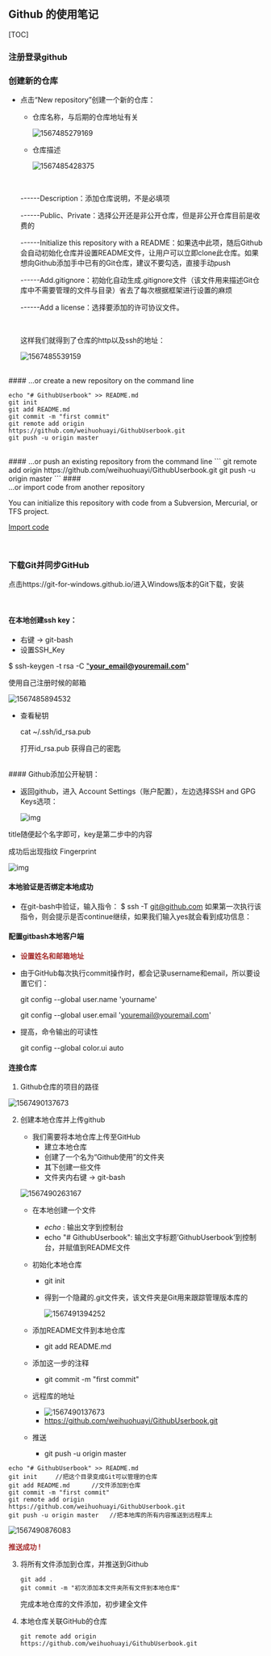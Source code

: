

## Github 的使用笔记

[TOC]

### 注册登录github

### 创建新的仓库

* 点击“New repository”创建一个新的仓库：

  * 仓库名称，与后期的仓库地址有关

    ![1567485279169](./Github使用/1567485279169.png)

    

  * 仓库描述

    ![1567485428375](Github使用/1567485428375.png)

  <br>
  
  ------Description：添加仓库说明，不是必填项
  
  ------Public、Private：选择公开还是非公开仓库，但是非公开仓库目前是收费的
  
  ------Initialize this repository with a README：如果选中此项，随后Github会自动初始化仓库并设置README文件，让用户可以立即clone此仓库。如果想向Github添加手中已有的Git仓库，建议不要勾选，直接手动push
  
  ------Add.gitignore：初始化自动生成.gitignore文件（该文件用来描述Git仓库中不需要管理的文件与目录）省去了每次根据框架进行设置的麻烦
  
  ------Add a license：选择要添加的许可协议文件。
  
  <br>
  
  这样我们就得到了仓库的http以及ssh的地址：
  
  ![1567485539159](Github使用/1567485539159.png)
<br>
####  …or create a new repository on the command line

```
echo "# GithubUserbook" >> README.md
git init
git add README.md
git commit -m "first commit"
git remote add origin https://github.com/weihuohuayi/GithubUserbook.git
git push -u origin master
```
<br>
####  …or push an existing repository from the command line
```
git remote add origin https://github.com/weihuohuayi/GithubUserbook.git
git push -u origin master
```
#### <br>…or import code from another repository

You can initialize this repository with code from a Subversion, Mercurial, or TFS project.

[Import code](https://github.com/weihuohuayi/GithubUserbook/import)

<br>

### 下载Git并同步GitHub

点击https://git-for-windows.github.io/进入Windows版本的Git下载，安装

<br>

#### 在本地创建ssh key：

* 右键 → git-bash
* 设置SSH_Key

$ ssh-keygen -t rsa -C ["**your_email@youremail.com**](mailto:"your_email@youremail.com)"

使用自己注册时候的邮箱

![1567485894532](Github使用/1567485894532.png)

* 查看秘钥

  cat ~/.ssh/id_rsa.pub

  打开id_rsa.pub 获得自己的密匙
<br>
#### Github添加公开秘钥：

* 返回github，进入 Account Settings（账户配置），左边选择SSH and GPG Keys选项：

  ![img](Github使用/1014657-20170507214931211-721227695.png)

title随便起个名字即可，key是第二步中的内容

成功后出现指纹 Fingerprint

![img](https://images2015.cnblogs.com/blog/1014657/201705/1014657-20170507215049961-118690808.png)

#### 本地验证是否绑定本地成功

* 在git-bash中验证，输入指令：
  $ ssh -T git@github.com
  如果第一次执行该指令，则会提示是否continue继续，如果我们输入yes就会看到成功信息：

#### 配置gitbash本地客户端

*  <font color='Brown'>**设置姓名和邮箱地址**</font>

  * 由于GitHub每次执行commit操作时，都会记录username和email，所以要设置它们：

    git config --global user.name 'yourname'

    git config --global user.email 'youremail@youremail.com'

* 提高，命令输出的可读性

  git config --global color.ui auto

#### 连接仓库

1. Github仓库的项目的路径

![1567490137673](Github使用/1567490137673.png)

2. 创建本地仓库并上传github

   * 我们需要将本地仓库上传至GitHub
     * 建立本地仓库
     * 创建了一个名为“Github使用”的文件夹
     * 其下创建一些文件
     * 文件夹内右键 → git-bash
   
   ![1567490263167](Github使用/1567490263167.png)
   
   * 在本地创建一个文件
   
     * *echo* : 输出文字到控制台
     * echo "# GithubUserbook": 输出文字标题‘GithubUserbook’到控制台，并赋值到README文件
   
   * 初始化本地仓库
   
     * git init
   
     * 得到一个隐藏的.git文件夹，该文件夹是Git用来跟踪管理版本库的
   
       ![1567491394252](Github使用/1567491394252.png)
   
   * 添加README文件到本地仓库
   
     * git add README.md
   
   * 添加这一步的注释
   
     * git commit -m "first commit"
   
   * 远程库的地址
   
     * ![1567490137673](Github使用/1567490137673.png)
     * https://github.com/weihuohuayi/GithubUserbook.git
   
   * 推送
   
     * git push -u origin master

```
echo "# GithubUserbook" >> README.md
git init     //把这个目录变成Git可以管理的仓库
git add README.md      //文件添加到仓库
git commit -m "first commit"
git remote add origin https://github.com/weihuohuayi/GithubUserbook.git
git push -u origin master   //把本地库的所有内容推送到远程库上
```



![1567490876083](Github使用/1567490876083.png)

<font color='Brown'>**推送成功 !**</font>

3. 将所有文件添加到仓库，并推送到Github

   ```
   git add .
   git commit -m "初次添加本文件夹所有文件到本地仓库"
   ```

   

   完成本地仓库的文件添加，初步建全文件

4. 本地仓库关联GitHub的仓库

   ```
   git remote add origin https://github.com/weihuohuayi/GithubUserbook.git
   ```

   





